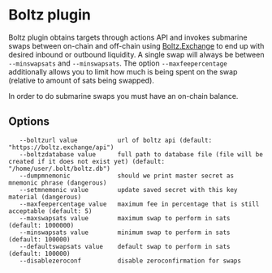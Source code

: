 # Boltz plugin

Boltz plugin obtains targets through actions API and invokes submarine swaps between on-chain and off-chain using [Boltz.Exchange](https://boltz.exchange/)
to end up with desired inbound or outbound liquidity. A single swap will always be between `--minswapsats` and `--minswapsats`. The option
`--maxfeepercentage` additionally allows you to limit how much is being spent on the swap (relative to amount of sats being swapped).

In order to do submarine swaps you must have an on-chain balance.

## Options

```
   --boltzurl value           url of boltz api (default: "https://boltz.exchange/api")
   --boltzdatabase value      full path to database file (file will be created if it does not exist yet) (default: "/home/user/.bolt/boltz.db")
   --dumpmnemonic             should we print master secret as mnemonic phrase (dangerous)
   --setmnemonic value        update saved secret with this key material (dangerous)
   --maxfeepercentage value   maximum fee in percentage that is still acceptable (default: 5)
   --maxswapsats value        maximum swap to perform in sats (default: 1000000)
   --minswapsats value        minimum swap to perform in sats (default: 100000)
   --defaultswapsats value    default swap to perform in sats (default: 100000)
   --disablezeroconf          disable zeroconfirmation for swaps
```
